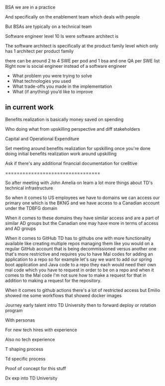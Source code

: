 BSA we are in a practice  
  
And specifically on the enablement team which deals with people  
  
  
But BSAs are typically on a technical team


Software engineer level 10 Is were software architect is 


The software architect is specifically at the product family level which only has 1  architect per product family

there can be around 2 to 4 SWE per pod and 1 bsa and one QA per SWE 
list
Right now is social engineer instead of a software engineer


* What problem you were trying to solve  
* What technologies you used  
* What trade-offs you made in the implementation  
* What (if anything) you’d like to improve





## in current work

  
Benefits realization is basically money saved on spending  
  
  
Who doing what from upskilling perspective and diff stakeholders  
  
  
Capital and Operational Expenditure  
  
  
Set meeting around benefits realization for upskilling once you're done doing initial benefits realization work around upskilling  
  
  
Ask if there's any additional financial documentation for cre8tive  
  
  
=================================  
  
  
So after meeting with John Amelia on learn a lot more things about TD's technical infrastructure  
  
  
So when it comes to US employees we have to domains we can access our primary one which is the BKNG and we have access to a Canadian account under the TDBFG domain  
  
When it comes to these domains they have similar access and are a part of similar AD groups but the Canadian one may have more in terms of access and AD groups  
  
When it comes to GitHub TD has to githubs one with more functionality available like creating multiple repos managing them like you would on a regular GitHub account that is being decommissioned versus another one that's more restrictive and requires you to have Mal codes for adding an application to a repo so for example let's say we want to add our spring boot application and Java code to a repo they each would need their own mal code which you have to request in order to be on a repo and when it comes to the Mal code I'm not sure how to make a request for that in addition to making a request for the repository.  
  
  
When it comes to github actions there's a lot of restricted access but Emilio showed me some workflows that showed docker images  
  
  

  
Journey early talent intro TD University then to forward deploy or rotation program  
  
  
With personas  
  
For new tech hires with experience  
  
Also no tech experience  
  
T shaping process  
  
Td specific process  
  
Proof of concept for this stuff  
  
  
Dx exp into TD University